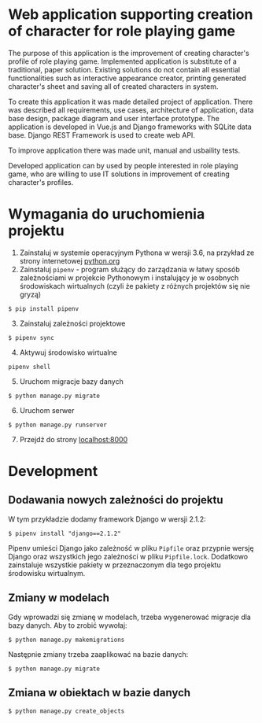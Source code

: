 # Web application supporting creation of character for role playing game

The purpose of this application is the improvement of creating character's profile of role playing game. Implemented application is substitute of a traditional, paper solution.
Existing solutions do not contain all essential functionalities such as interactive appearance creator, printing generated character's sheet and saving all of created characters in system.

To create this application it was made detailed project of application. There was described all requirements, use cases, architecture of application, data base design, package diagram and user interface prototype. The application is developed in Vue.js and Django frameworks with SQLite data base. Django REST Framework is used to create web API. 

To improve application there was made unit, manual and usbaility tests.

Developed application can by used by people interested in role playing game, who are willing to use IT solutions in improvement of creating character's profiles.

# Wymagania do uruchomienia projektu

1. Zainstaluj w systemie operacyjnym Pythona w wersji 3.6, na przykład
  ze strony internetowej [python.org](https://www.python.org/downloads/)
2. Zainstaluj `pipenv` - program służący do zarządzania w łatwy sposób
  zależnościami w projekcie Pythonowym i instalujący je w osobnych środowiskach
  wirtualnych (czyli że pakiety z różnych projektów się nie gryzą)
  ```
  $ pip install pipenv
  ```
3. Zainstaluj zależności projektowe
  ```
  $ pipenv sync
  ```
4. Aktywuj środowisko wirtualne
  ```
  pipenv shell
  ```
5. Uruchom migracje bazy danych
  ```
  $ python manage.py migrate
  ```
6. Uruchom serwer
  ```
  $ python manage.py runserver
  ```
7. Przejdź do strony [localhost:8000](localhost:8000)

# Development

## Dodawania nowych zależności do projektu

W tym przykładzie dodamy framework Django w wersji 2.1.2:
```
$ pipenv install "django==2.1.2"
```
Pipenv umieści Django jako zależność w pliku `Pipfile` oraz przypnie wersję
Django oraz wszystkich jego zależności w pliku `Pipfile.lock`. Dodatkowo
zainstaluje wszystkie pakiety w przeznaczonym dla tego projektu środowisku
wirtualnym.


## Zmiany w modelach
Gdy wprowadzi się zmianę w modelach, trzeba wygenerować migracje dla bazy danych.
Aby to zrobić wywołaj:
```
$ python manage.py makemigrations
```

Następnie zmiany trzeba zaaplikować na bazie danych:
```
$ python manage.py migrate
```

## Zmiana w obiektach w bazie danych
```
$ python manage.py create_objects
```
